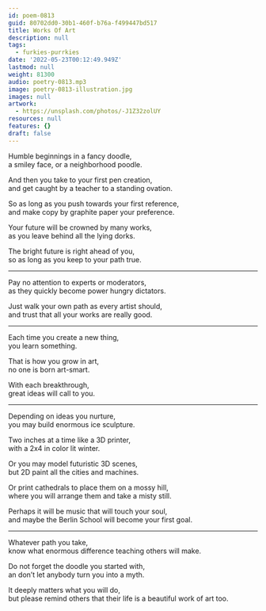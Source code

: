 ```yaml
---
id: poem-0813
guid: 80702dd0-30b1-460f-b76a-f499447bd517
title: Works Of Art
description: null
tags:
  - furkies-purrkies
date: '2022-05-23T00:12:49.949Z'
lastmod: null
weight: 81300
audio: poetry-0813.mp3
image: poetry-0813-illustration.jpg
images: null
artwork:
  - https://unsplash.com/photos/-J1Z32zolUY
resources: null
features: {}
draft: false
---
```


Humble beginnings in a fancy doodle,\
a smiley face, or a neighborhood poodle.

And then you take to your first pen creation,\
and get caught by a teacher to a standing ovation.

So as long as you push towards your first reference,\
and make copy by graphite paper your preference.

Your future will be crowned by many works,\
as you leave behind all the lying dorks.

The bright future is right ahead of you,\
so as long as you keep to your path true.

---

Pay no attention to experts or moderators,\
as they quickly become power hungry dictators.

Just walk your own path as every artist should,\
and trust that all your works are really good.

---

Each time you create a new thing,\
you learn something.

That is how you grow in art,\
no one is born art-smart.

With each breakthrough,\
great ideas will call to you.

---

Depending on ideas you nurture,\
you may build enormous ice sculpture.

Two inches at a time like a 3D printer,\
with a 2x4 in color lit winter.

Or you may model futuristic 3D scenes,\
but 2D paint all the cities and machines.

Or print cathedrals to place them on a mossy hill,\
where you will arrange them and take a misty still.

Perhaps it will be music that will touch your soul,\
and maybe the Berlin School will become your first goal.

---

Whatever path you take,\
know what enormous difference teaching others will make.

Do not forget the doodle you started with,\
an don’t let anybody turn you into a myth.

It deeply matters what you will do,\
but please remind others that their life is a beautiful work of art too.
